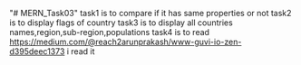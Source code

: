"# MERN_Task03" 
task1 is to compare if it has same properties or not
task2 is to display flags of country
task3 is to display all countries names,region,sub-region,populations
task4 is to read https://medium.com/@reach2arunprakash/www-guvi-io-zen-d395deec1373 i read it 